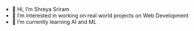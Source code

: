- 👋 Hi, I’m Shreya Sriram
- 👀 I’m interested in working on real world projects on Web Development
- 🌱 I’m currently learning AI and ML

<!---
shreya1110-dev/shreya1110-dev is a ✨ special ✨ repository because its `README.md` (this file) appears on your GitHub profile.
You can click the Preview link to take a look at your changes.
--->
